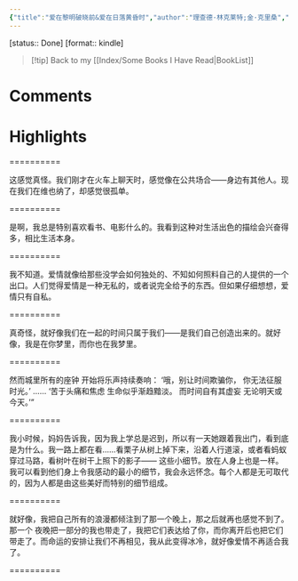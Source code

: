 ```yaml
---
{"title":"爱在黎明破晓前&爱在日落黄昏时","author":"理查德·林克莱特;金·克里桑","EndDate":"2016-01-30","publisher":null,"dg-publish":true,"permalink":"/BookNotes/爱在黎明破晓前&爱在日落黄昏时/","dgPassFrontmatter":true,"noteIcon":""}
---
```


[status:: Done]
[format:: kindle]

>[!tip] Back to my [[Index/Some Books I Have Read\|BookList]]

# Comments

# Highlights

==========

这感觉真怪。我们刚才在火车上聊天时，感觉像在公共场合——身边有其他人。现在我们在维也纳了，却感觉很孤单。

==========
  

是啊，我总是特别喜欢看书、电影什么的。我看到这种对生活出色的描绘会兴奋得多，相比生活本身。

==========


我不知道。爱情就像给那些没学会如何独处的、不知如何照料自己的人提供的一个出口。人们觉得爱情是一种无私的，或者说完全给予的东西。但如果仔细想想，爱情只有自私。

==========


真奇怪，就好像我们在一起的时间只属于我们——是我们自己创造出来的。就好像，我是在你梦里，而你也在我梦里。

==========


然而城里所有的座钟 开始将乐声持续奏响： ‘哦，别让时间欺骗你， 你无法征服时光。’ …… ‘苦于头痛和焦虑 生命似乎渐趋黯淡。 而时间自有其虚妄 无论明天或今天。’”

==========

我小时候，妈妈告诉我，因为我上学总是迟到，所以有一天她跟着我出门，看到底是为什么。我一路上都在看……看栗子从树上掉下来，沿着人行道滚，或者看蚂蚁穿过马路，看树叶在树干上照下的影子—— 这些小细节。放在人身上也是一样。我可以看到他们身上令我感动的最小的细节，我会永远怀念。每个人都是无可取代的，因为人都是由这些美好而特别的细节组成。

==========

就好像，我把自己所有的浪漫都倾注到了那一个晚上，那之后就再也感觉不到了。那一个 夜晚把一部分的我也带走了，我把它们表达给了你，而你离开后也把它们带走了。而命运的安排让我们不再相见，我从此变得冰冷，就好像爱情不再适合我了。

==========
